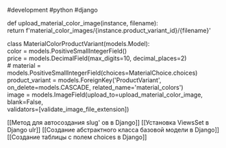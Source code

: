 #development #python #django 

def upload_material_color_image(instance, filename):  
    return f'material_color_images/{instance.product_variant_id}/{filename}'  
  
  
class MaterialColorProductVariant(models.Model):  
    color = models.PositiveSmallIntegerField()  
    price = models.DecimalField(max_digits=10, decimal_places=2)  
    # material = models.PositiveSmallIntegerField(choices=MaterialChoice.choices)  
    product_variant = models.ForeignKey('ProductVariant', on_delete=models.CASCADE, related_name='material_colors')  
    image = models.ImageField(upload_to=upload_material_color_image, blank=False,  
                              validators=[validate_image_file_extension])
                              
[[Метод для автосоздания  slug' ов в Django]]
[[Установка ViewsSet в Django ulr]]
[[Создание абстрактного класса базовой модели в Django]]
[[Создание таблицы с полем choices в Django]]